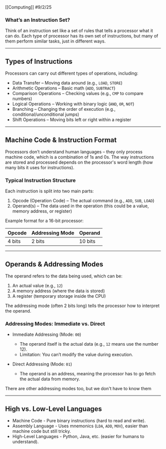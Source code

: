 [[Computing]]
#9/2/25
### What’s an Instruction Set?

Think of an instruction set like a set of rules that tells a processor what it can do. Each type of processor has its own set of instructions, but many of them perform similar tasks, just in different ways.

---

## Types of Instructions

Processors can carry out different types of operations, including:

- Data Transfer – Moving data around (e.g., `LOAD`, `STORE`)
- Arithmetic Operations – Basic math (`ADD`, `SUBTRACT`)
- Comparison Operations – Checking values (e.g., `CMP` to compare numbers)
- Logical Operations – Working with binary logic (`AND`, `OR`, `NOT`)
- Branching – Changing the order of execution (e.g., conditional/unconditional jumps)
- Shift Operations – Moving bits left or right within a register

---
## Machine Code & Instruction Format

Processors don’t understand human languages – they only process machine code, which is a combination of 1s and 0s. The way instructions are stored and processed depends on the processor's word length (how many bits it uses for instructions).

### Typical Instruction Structure

Each instruction is split into two main parts:

1. Opcode (Operation Code) – The actual command (e.g., `ADD`, `SUB`, `LOAD`)
2. Operand(s) – The data used in the operation (this could be a value, memory address, or register)

Example format for a 16-bit processor:

|Opcode|Addressing Mode|Operand|
|---|---|---|
|4 bits|2 bits|10 bits|

---

## Operands & Addressing Modes

The operand refers to the data being used, which can be:
1. An actual value (e.g., `12`)
2. A memory address (where the data is stored)
3. A register (temporary storage inside the CPU)

The addressing mode (often 2 bits long) tells the processor how to interpret the operand.
### Addressing Modes: Immediate vs. Direct
- Immediate Addressing (Mode: `00`)
    - The operand itself is the actual data (e.g., `12` means use the number 12).
    - Limitation: You can’t modify the value during execution.
    
- Direct Addressing (Mode: `01`)
    - The operand is an address, meaning the processor has to go fetch the actual data from memory.

There are other addressing modes too, but we don't have to know them

---

## High vs. Low-Level Languages

- Machine Code - Pure binary instructions (hard to read and write).
- Assembly Language - Uses mnemonics (`LDA`, `ADD`, `MOV`), easier than machine code but still tricky.
- High-Level Languages - Python, Java, etc. (easier for humans to understand).